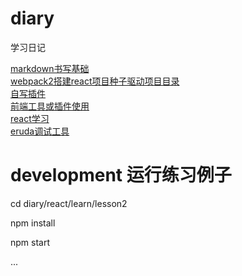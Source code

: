 # diary
学习日记  

[markdown书写基础](https://github.com/fengnovo/diary/blob/master/others/basic/css3/markdown%E5%9F%BA%E6%9C%AC%E7%94%A8%E6%B3%95.md)  
[webpack2搭建react项目种子驱动项目目录](https://github.com/fengnovo/diary/tree/master/seedWebpack2)  
[自写插件](https://github.com/fengnovo/diary/tree/master/myPlugins/)  
[前端工具或插件使用](https://github.com/fengnovo/diary/tree/master/others)  
[react学习](https://github.com/fengnovo/diary/tree/master/react)  
[eruda调试工具](https://github.com/fengnovo/diary/tree/master/others/eruda)

# development 运行练习例子

cd diary/react/learn/lesson2

npm install

npm start

...
